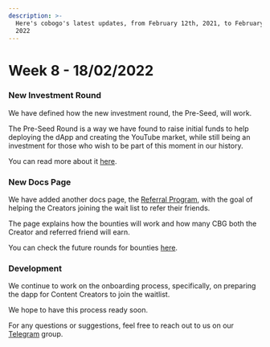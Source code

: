 ```yaml
---
description: >-
  Here's cobogo's latest updates, from February 12th, 2021, to February 18th,
  2022
---
```


# Week 8 - 18/02/2022

### New Investment Round

We have defined how the new investment round, the Pre-Seed, will work.

The Pre-Seed Round is a way we have found to raise initial funds to help deploying the dApp and creating the YouTube market, while still being an investment for those who wish to be part of this moment in our history.

You can read more about it [here](../../investment-funding/community-nft.md).

### New Docs Page

We have added another docs page, the [Referral Program](../../creators/referral-program.md), with the goal of helping the Creators joining the wait list to refer their friends.

The page explains how the bounties will work and how many CBG both the Creator and referred friend will earn.

You can check the future rounds for bounties [here](../../growth-strategies/bounties.md).

### Development

We continue to work on the onboarding process, specifically, on preparing the dapp for Content Creators to join the waitlist.

We hope to have this process ready soon.

For any questions or suggestions, feel free to reach out to us on our [Telegram](https://t.me/cobogosocial) group.
